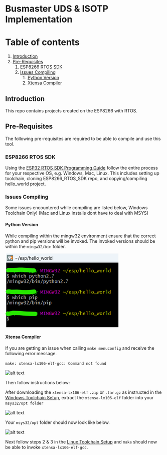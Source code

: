 
# Busmaster UDS & ISOTP Implementation


# Table of contents
1. [Introduction](#bullet1)
2. [Pre-Requisites](#bullet2)
    1. [ESP8266 RTOS SDK](#bullet2.1)
    2. [Issues Compiling](#bullet2.2)
        1. [Python Version](#bullet2.2.1)
        2. [Xtensa Compiler](#bullet2.2.2)
    <!-- 3. [Make](#bullet2-subBullet3) -->
<!-- 3. [Roadblock ](#bullet3)
    1. [Block Diagram](#bullet3-subBullet1)
    2. [ISOTP State Machine](#bullet3-subBullet2)
    3. [UDS State Machine](#bullet3-subBullet3) -->

## Introduction <a name="bullet1"></a>
This repo contains projects created on the ESP8266 with RTOS.

## Pre-Requisites <a name="bullet2"></a>
The following pre-requisites are required to be able to compile and use this tool.

### ESP8266 RTOS SDK <a name="bullet2.1"></a>
Using the [ESP32 RTOS SDK Programming Guide](https://docs.espressif.com/projects/esp8266-rtos-sdk/en/latest/get-started/index.html#) follow the entire process for your respective OS, e.g. Windows, Mac, Linux. This includes setting up toolchain, cloning ESP8266_RTOS_SDK repo, and copying/compiling hello_world project. 


### Issues Compiling <a name="bullet2.2"></a>

Some issues encountered while compiling are listed below, Windows Toolchain Only! (Mac and Linux installs dont have to deal with MSYS)

#### Python Version <a name="bullet2.2.1"></a>

While compiling within the mingw32 environment ensure that the correct python and pip versions will be invoked. The invoked versions should be within the ```mingw32/bin``` folder.

![alt text](docs/whichPythonScreenshot.png)


#### Xtensa Compiler <a name="bullet2.2.2"></a>

If you are getting an issue when calling ```make menuconfig``` and receive the following error message.

```make: xtensa-lx106-elf-gcc: Command not found```

![alt text](docs/xtensa_not_found.png)

Then follow instructions below:

After downloading the ```xtensa-lx106-elf``` ```.zip``` or ```.tar.gz```  as instructed in the [Windows Toolchain Setup](https://docs.espressif.com/projects/esp8266-rtos-sdk/en/latest/get-started/windows-setup.html#download-the-toolchain-for-the-esp8266), extract the ```xtensa-lx106-elf``` folder into your ```msys32/opt folder```

![alt text](docs/extract.png)
 
 Your ```msys32/opt``` folder should now look like below.

![alt text](docs/opt.png)

Next follow steps 2 & 3  in the [Linux Toolchain Setup](https://docs.espressif.com/projects/esp8266-rtos-sdk/en/latest/get-started/linux-setup.html#toolchain-setup) and ```make``` should now be able to invoke ```xtensa-lx106-elf-gcc```.






